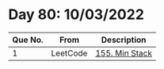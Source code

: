 # Day 80: 10/03/2022

| Que No. | From | Description |
| --- | --- | --- |
| 1 | LeetCode | [155. Min Stack](https://leetcode.com/problems/min-stack/) |

